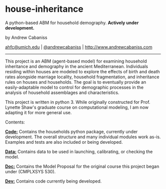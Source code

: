 # house-inheritance

A python-based ABM for household demography. __Actively under development.__

by Andrew Cabaniss

<ahfc@umich.edu> | [@andrewcabaniss](http://www.twitter.com/AndrewCabaniss) | <http://www.andrewcabaniss.com>

----------

This project is an ABM (agent-based model) for examining household inheritance and demography in the ancient Mediterranean. Individuals residing within houses are modeled to explore the effects of birth and death rates alongside marriage locality, household fragmentation, and inheritance rules on houses and households. The goal is to eventually provide an easily-adaptable model to control for demographic processes in the analysis of household assemblages and characteristics.

This project is written in python 3. While originally constructed for Prof. Lynette Shaw's graduate course on computational modeling, I am now adapting it for more general use. 

Contents:


[**Code:**](code/README.md) Contains the households python package, currently under development. The overall structure and many individual modules work as-is. Examples and tests are also included or being developed.

[**Data:**](data/demo/DemographyData.md) Contains data to be used in launching, calibrating, or checking the model.

[**Doc:**](doc/ModelProposal.md) Contains the Model Proposal for the original course this project began under (CMPLXSYS 530).

[**Dev:**](dev/README.md) Contains code currently being developed.
